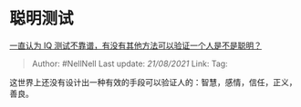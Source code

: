 # 聪明测试
[一直认为 IQ 测试不靠谱，有没有其他方法可以验证一个人是不是聪明？](https://www.zhihu.com/question/19571706/answer/12521067)

> Author: #NellNell
> Last update: *21/08/2021*
> Link:
> Tag:

这世界上还没有设计出一种有效的手段可以验证人的：智慧，感情，信任，正义，善良。
